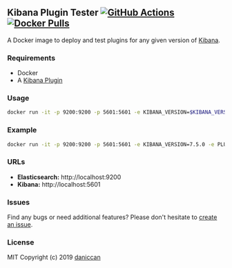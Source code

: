 ## Kibana Plugin Tester [![GitHub Actions](https://github.com/daniccan/kibana-plugin-tester/workflows/Deploy%20to%20DockerHub/badge.svg)](https://github.com/daniccan/kibana-plugin-tester) [![Docker Pulls](https://img.shields.io/docker/pulls/daniccan/kibana-plugin-tester.svg)](https://hub.docker.com/r/daniccan/kibana-plugin-tester)

A Docker image to deploy and test plugins for any given version of [Kibana](https://github.com/elastic/kibana).

### Requirements

- Docker
- A [Kibana Plugin](https://github.com/elastic/kibana/tree/master/packages/kbn-plugin-generator)

### Usage

```bash
docker run -it -p 9200:9200 -p 5601:5601 -e KIBANA_VERSION=$KIBANA_VERSION -e PLUGIN_FILE_NAME=$PLUGIN_FILE_NAME -v $KIBANA_PLUGIN_PATH:/kibana-plugin --rm daniccan/kibana-plugin-tester
```

### Example

```bash
docker run -it -p 9200:9200 -p 5601:5601 -e KIBANA_VERSION=7.5.0 -e PLUGIN_FILE_NAME=my_plugin.zip -v /home/username/my_plugin:/kibana-plugin --rm daniccan/kibana-plugin-tester
```

### URLs

- **Elasticsearch:** http://localhost:9200
- **Kibana:** http://localhost:5601

### Issues

Find any bugs or need additional features? Please don't hesitate to [create an issue](https://github.com/daniccan/kibana-plugin-tester/issues/new?assignees=&labels=&template=issue.md&title=).

### License

MIT Copyright (c) 2019 [daniccan](https://github.com/daniccan)
